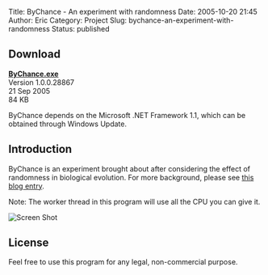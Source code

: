 Title: ByChance - An experiment with randomness
Date: 2005-10-20 21:45
Author: Eric
Category: Project
Slug: bychance-an-experiment-with-randomness
Status: published

Download
--------

**[ByChance.exe]({static}/downloads/ByChance.exe)**  
Version 1.0.0.28867  
21 Sep 2005  
84 KB

ByChance depends on the Microsoft .NET Framework 1.1, which can be
obtained through Windows Update.

Introduction
------------

ByChance is an experiment brought about after considering the effect of
randomness in biological evolution. For more background, please see
[this blog entry]({filename}/by-chance.md).

Note: The worker thread in this program will use all the CPU you can give it.

![Screen Shot]({static}/images/by-chance2.jpg)

License
-------

Feel free to use this program for any legal, non-commercial purpose.

